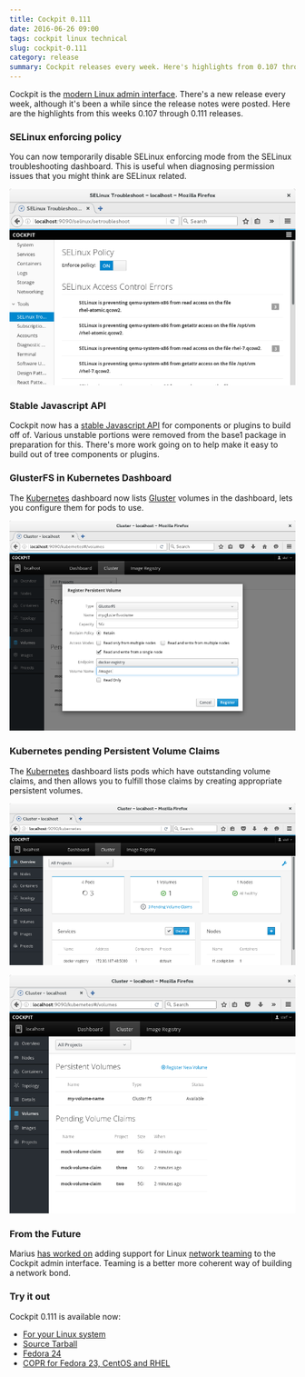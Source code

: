 ```yaml
---
title: Cockpit 0.111
date: 2016-06-26 09:00
tags: cockpit linux technical
slug: cockpit-0.111
category: release
summary: Cockpit releases every week. Here's highlights from 0.107 through 0.111.
---
```


Cockpit is the [modern Linux admin interface](http://cockpit-project.org/). There's a new release every week, although it's been a while since the release notes were posted. Here are the highlights from this weeks 0.107 through 0.111 releases.

### SELinux enforcing policy

You can now temporarily disable SELinux enforcing mode from the SELinux troubleshooting
dashboard. This is useful when diagnosing permission issues that you might think are
SELinux related.

![SELinux Enforcing](/images/cockpit-selinux-enforcing.png)

### Stable Javascript API

Cockpit now has a [stable Javascript API](http://cockpit-project.org/guide/latest/api-base1.html)
for components or plugins to build off of. Various unstable portions were removed from the
base1 package in preparation for this. There's more work going on to help make it easy to build
out of tree components or plugins.

### GlusterFS in Kubernetes Dashboard

The [Kubernetes](http://kubernetes.io/) dashboard now lists [Gluster](http://gluster.org/)
volumes in the dashboard, lets you configure them for pods to use.

![GlusterFS Persistent Volumes](/images/cockpit-glusterfs-volume.png)

### Kubernetes pending Persistent Volume Claims

The [Kubernetes](http://kubernetes.io/) dashboard lists pods which have
outstanding volume claims, and then allows you to fulfill those claims
by creating appropriate persistent volumes.

![Persistent Volume Claims](/images/cockpit-dashboard-claim.png)

![Persistent Volume Claims](/images/cockpit-volume-claims.png)

### From the Future

Marius [has worked on](https://github.com/cockpit-project/cockpit/pull/4571) adding support
for Linux [network teaming](http://libteam.org/) to the Cockpit admin interface. Teaming
is a better more coherent way of building a network bond.

### Try it out

Cockpit 0.111 is available now:

 * [For your Linux system](http://cockpit-project.org/running.html)
 * [Source Tarball](https://github.com/cockpit-project/cockpit/releases/tag/0.111)
 * [Fedora 24](https://bodhi.fedoraproject.org/updates/cockpit-0.111-1.fc24)
 * [COPR for Fedora 23, CentOS and RHEL](https://copr.fedoraproject.org/coprs/g/cockpit/cockpit-preview/)

